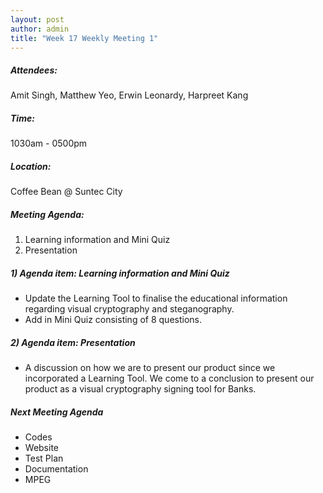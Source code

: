 ```yaml
---
layout: post
author: admin
title: "Week 17 Weekly Meeting 1"
---
```


##### Attendees:
Amit Singh, Matthew Yeo, Erwin Leonardy, Harpreet Kang

##### Time:
1030am - 0500pm

##### Location: 
Coffee Bean @ Suntec City

##### Meeting Agenda:
1. Learning information and Mini Quiz
2. Presentation


##### 1) Agenda item: Learning information and Mini Quiz
- Update the Learning Tool to finalise the educational information regarding visual cryptography and steganography.
- Add in Mini Quiz consisting of 8 questions.

##### 2) Agenda item: Presentation
- A discussion on how we are to present our product since we incorporated a Learning Tool. We come to a conclusion to present our product as a visual cryptography signing tool for Banks.


##### Next Meeting Agenda
- Codes
- Website
- Test Plan
- Documentation
- MPEG

